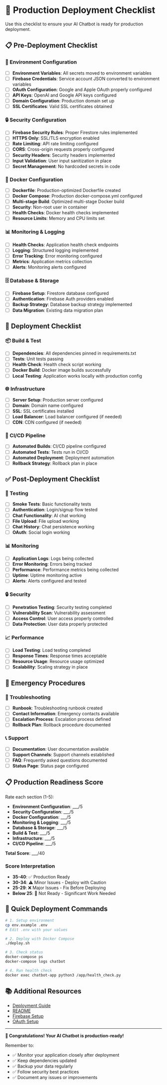 # 🚀 Production Deployment Checklist

Use this checklist to ensure your AI Chatbot is ready for production deployment.

## 📋 Pre-Deployment Checklist

### 🔧 Environment Configuration
- [ ] **Environment Variables**: All secrets moved to environment variables
- [ ] **Firebase Credentials**: Service account JSON converted to environment variables
- [ ] **OAuth Configuration**: Google and Apple OAuth properly configured
- [ ] **API Keys**: OpenAI and Google API keys configured
- [ ] **Domain Configuration**: Production domain set up
- [ ] **SSL Certificates**: Valid SSL certificates obtained

### 🔒 Security Configuration
- [ ] **Firebase Security Rules**: Proper Firestore rules implemented
- [ ] **HTTPS Only**: SSL/TLS encryption enabled
- [ ] **Rate Limiting**: API rate limiting configured
- [ ] **CORS**: Cross-origin requests properly configured
- [ ] **Security Headers**: Security headers implemented
- [ ] **Input Validation**: User input sanitization in place
- [ ] **Secret Management**: No hardcoded secrets in code

### 🐳 Docker Configuration
- [ ] **Dockerfile**: Production-optimized Dockerfile created
- [ ] **Docker Compose**: Production docker-compose.yml configured
- [ ] **Multi-stage Build**: Optimized multi-stage Docker build
- [ ] **Security**: Non-root user in container
- [ ] **Health Checks**: Docker health checks implemented
- [ ] **Resource Limits**: Memory and CPU limits set

### 📊 Monitoring & Logging
- [ ] **Health Checks**: Application health check endpoints
- [ ] **Logging**: Structured logging implemented
- [ ] **Error Tracking**: Error monitoring configured
- [ ] **Metrics**: Application metrics collection
- [ ] **Alerts**: Monitoring alerts configured

### 🗄️ Database & Storage
- [ ] **Firebase Setup**: Firestore database configured
- [ ] **Authentication**: Firebase Auth providers enabled
- [ ] **Backup Strategy**: Database backup strategy implemented
- [ ] **Data Migration**: Existing data migration plan

## 🚀 Deployment Checklist

### 📦 Build & Test
- [ ] **Dependencies**: All dependencies pinned in requirements.txt
- [ ] **Tests**: Unit tests passing
- [ ] **Health Check**: Health check script working
- [ ] **Docker Build**: Docker image builds successfully
- [ ] **Local Testing**: Application works locally with production config

### 🌐 Infrastructure
- [ ] **Server Setup**: Production server configured
- [ ] **Domain**: Domain name configured
- [ ] **SSL**: SSL certificates installed
- [ ] **Load Balancer**: Load balancer configured (if needed)
- [ ] **CDN**: CDN configured (if needed)

### 🔄 CI/CD Pipeline
- [ ] **Automated Builds**: CI/CD pipeline configured
- [ ] **Automated Tests**: Tests run in CI/CD
- [ ] **Automated Deployment**: Deployment automation
- [ ] **Rollback Strategy**: Rollback plan in place

## ✅ Post-Deployment Checklist

### 🧪 Testing
- [ ] **Smoke Tests**: Basic functionality tests
- [ ] **Authentication**: Login/signup flow tested
- [ ] **Chat Functionality**: AI chat working
- [ ] **File Upload**: File upload working
- [ ] **Chat History**: Chat persistence working
- [ ] **OAuth**: Social login working

### 📊 Monitoring
- [ ] **Application Logs**: Logs being collected
- [ ] **Error Monitoring**: Errors being tracked
- [ ] **Performance**: Performance metrics being collected
- [ ] **Uptime**: Uptime monitoring active
- [ ] **Alerts**: Alerts configured and tested

### 🔒 Security
- [ ] **Penetration Testing**: Security testing completed
- [ ] **Vulnerability Scan**: Vulnerability assessment
- [ ] **Access Control**: User access properly controlled
- [ ] **Data Protection**: User data properly protected

### 📈 Performance
- [ ] **Load Testing**: Load testing completed
- [ ] **Response Times**: Response times acceptable
- [ ] **Resource Usage**: Resource usage optimized
- [ ] **Scalability**: Scaling strategy in place

## 🚨 Emergency Procedures

### 🔧 Troubleshooting
- [ ] **Runbook**: Troubleshooting runbook created
- [ ] **Contact Information**: Emergency contacts available
- [ ] **Escalation Process**: Escalation process defined
- [ ] **Rollback Plan**: Rollback procedure documented

### 📞 Support
- [ ] **Documentation**: User documentation available
- [ ] **Support Channels**: Support channels established
- [ ] **FAQ**: Frequently asked questions documented
- [ ] **Status Page**: Status page configured

## 📋 Production Readiness Score

Rate each section (1-5):
- **Environment Configuration**: ___/5
- **Security Configuration**: ___/5
- **Docker Configuration**: ___/5
- **Monitoring & Logging**: ___/5
- **Database & Storage**: ___/5
- **Build & Test**: ___/5
- **Infrastructure**: ___/5
- **CI/CD Pipeline**: ___/5

**Total Score**: ___/40

### Score Interpretation
- **35-40**: ✅ Production Ready
- **30-34**: ⚠️ Minor Issues - Deploy with Caution
- **25-29**: ❌ Major Issues - Fix Before Deploying
- **Below 25**: 🚫 Not Ready - Significant Work Needed

## 🎯 Quick Deployment Commands

```bash
# 1. Setup environment
cp env.example .env
# Edit .env with your values

# 2. Deploy with Docker Compose
./deploy.sh

# 3. Check status
docker-compose ps
docker-compose logs chatbot

# 4. Run health check
docker exec chatbot-app python3 /app/health_check.py
```

## 📚 Additional Resources

- [Deployment Guide](DEPLOYMENT_GUIDE.md)
- [README](README.md)
- [Firebase Setup](FIREBASE_PRODUCTION_SETUP.md)
- [OAuth Setup](GOOGLE_OAUTH_SETUP.md)

---

**🎉 Congratulations! Your AI Chatbot is production-ready!**

Remember to:
- ✅ Monitor your application closely after deployment
- ✅ Keep dependencies updated
- ✅ Backup your data regularly
- ✅ Follow security best practices
- ✅ Document any issues or improvements
